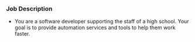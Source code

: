 ### Job Description

- You are a software developer supporting the staff of a high school.
Your goal is to provide automation services and tools to help them work faster.